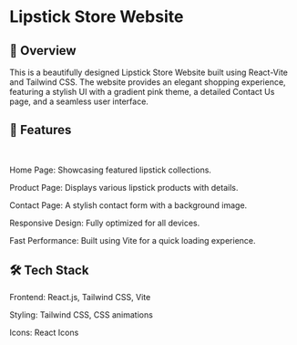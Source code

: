 <h1> Lipstick Store Website</h1>

<h2>🌟 Overview</h2>

This is a beautifully designed Lipstick Store Website built using React-Vite and Tailwind CSS. The website provides an elegant shopping experience, featuring a stylish UI with a gradient pink theme, a detailed Contact Us page, and a seamless user interface.
<br>

<h2>🚀 Features</h2>
<br>

Home Page: Showcasing featured lipstick collections.
<br>

Product Page: Displays various lipstick products with details.
<br>

Contact Page: A stylish contact form with a background image.
<br>

Responsive Design: Fully optimized for all devices.
<br>

Fast Performance: Built using Vite for a quick loading experience.
<br>

<h2>🛠️ Tech Stack</h2>

Frontend: React.js, Tailwind CSS, Vite
<br>

Styling: Tailwind CSS, CSS animations
<br>

Icons: React Icons
<br>
 
